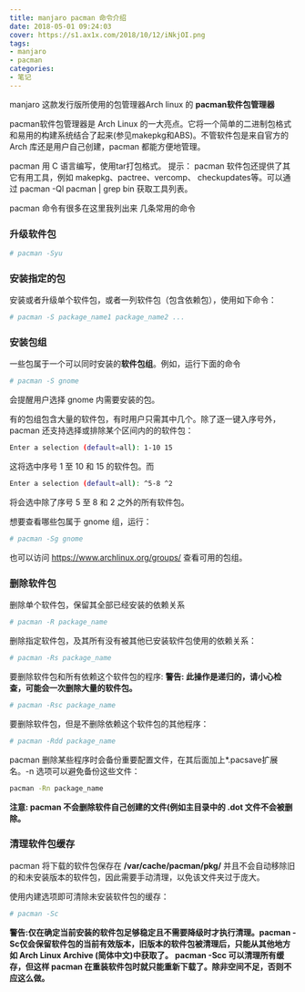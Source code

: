 ```yaml
---
title: manjaro pacman 命令介绍
date: 2018-05-01 09:24:03
cover: https://s1.ax1x.com/2018/10/12/iNkjOI.png
tags:
- manjaro
- pacman
categories:
- 笔记
---
```


manjaro 这款发行版所使用的包管理器Arch linux  的 **pacman软件包管理器** 

pacman软件包管理器是 Arch Linux 的一大亮点。它将一个简单的二进制包格式和易用的构建系统结合了起来(参见makepkg和ABS)。不管软件包是来自官方的 Arch 库还是用户自己创建，pacman 都能方便地管理。 

pacman 用 C 语言编写，使用tar打包格式。
提示： pacman 软件包还提供了其它有用工具，例如 makepkg、pactree、vercomp、 checkupdates等。可以通过 pacman -Ql pacman | grep bin 获取工具列表。

pacman 命令有很多在这里我列出来 几条常用的命令

### 升级软件包

```bash
# pacman -Syu
```

### 安装指定的包

安装或者升级单个软件包，或者一列软件包（包含依赖包），使用如下命令：
```bash
# pacman -S package_name1 package_name2 ...
```

### 安装包组

一些包属于一个可以同时安装的**软件包组**。例如，运行下面的命令
```bash
# pacman -S gnome
```
会提醒用户选择 gnome 内需要安装的包。

有的包组包含大量的软件包，有时用户只需其中几个。除了逐一键入序号外，pacman 还支持选择或排除某个区间内的的软件包：

```bash
Enter a selection (default=all): 1-10 15
```

这将选中序号 1 至 10 和 15 的软件包。而

```bash
Enter a selection (default=all): ^5-8 ^2
```

将会选中除了序号 5 至 8 和 2 之外的所有软件包。

想要查看哪些包属于 gnome 组，运行：

```bash
# pacman -Sg gnome
```

也可以访问 https://www.archlinux.org/groups/ 查看可用的包组。 

### 删除软件包

删除单个软件包，保留其全部已经安装的依赖关系
```bash
# pacman -R package_name
```

删除指定软件包，及其所有没有被其他已安装软件包使用的依赖关系：
```bash
# pacman -Rs package_name
```

要删除软件包和所有依赖这个软件包的程序:
**警告: 此操作是递归的，请小心检查，可能会一次删除大量的软件包。**
```bash
# pacman -Rsc package_name
```

要删除软件包，但是不删除依赖这个软件包的其他程序：
```bash
# pacman -Rdd package_name
```

pacman 删除某些程序时会备份重要配置文件，在其后面加上*.pacsave扩展名。-n 选项可以避免备份这些文件：
```bash
pacman -Rn package_name
```
**注意: pacman 不会删除软件自己创建的文件(例如主目录中的 .dot 文件不会被删除。**

### 清理软件包缓存

pacman 将下载的软件包保存在 **/var/cache/pacman/pkg/** 并且不会自动移除旧的和未安装版本的软件包，因此需要手动清理，以免该文件夹过于庞大。

使用内建选项即可清除未安装软件包的缓存：
```bash
# pacman -Sc
```

**警告:仅在确定当前安装的软件包足够稳定且不需要降级时才执行清理。pacman -Sc仅会保留软件包的当前有效版本，旧版本的软件包被清理后，只能从其他地方如 Arch Linux Archive (简体中文)中获取了。**
**pacman -Scc 可以清理所有缓存，但这样 pacman 在重装软件包时就只能重新下载了。除非空间不足，否则不应这么做。**
